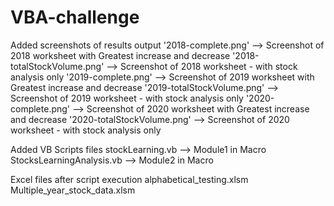 # VBA-challenge
Added screenshots of results output
'2018-complete.png' --> Screenshot of 2018 worksheet with Greatest increase and decrease
'2018-totalStockVolume.png' --> Screenshot of 2018 worksheet - with stock analysis only
'2019-complete.png' --> Screenshot of 2019 worksheet with Greatest increase and decrease
'2019-totalStockVolume.png' --> Screenshot of 2019 worksheet - with stock analysis only
'2020-complete.png' --> Screenshot of 2020 worksheet with Greatest increase and decrease
'2020-totalStockVolume.png' --> Screenshot of 2020 worksheet - with stock analysis only

Added VB Scripts files
 stockLearning.vb --> Module1 in Macro
 StocksLearningAnalysis.vb --> Module2 in Macro
  
Excel files after script execution
 alphabetical_testing.xlsm
 Multiple_year_stock_data.xlsm
 
 
